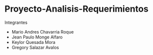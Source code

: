 # Proyecto-Analisis-Requerimientos

Integrantes 
- Mario Andres Chavarria Roque
- Jean Paulo Monge Alfaro
- Keylor Quesada Mora
- Gregory Salazar Avalos
  
